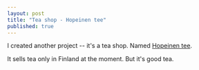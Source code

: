 ```yaml
---
layout: post
title: "Tea shop - Hopeinen tee"
published: true
---
```


I created another project -- it's a tea shop. Named [Hopeinen tee](https://hopeinentee.fi/).

It sells tea only in Finland at the moment. But it's good tea.

